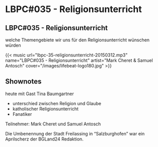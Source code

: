 # LBPC#035 - Religionsunterricht


## LBPC#035 - Religionsunterricht

welche Themengebiete wir uns für den Religionsunterricht wünschen würden

{{< music url="lbpc-35-religionsunterricht-20150312.mp3" name="LBPC#035 - Religionsunterricht" artist="Mark Cheret & Samuel Antosch" cover="/images/lifebeat-logo180.jpg" >}}

## Shownotes

heute mit Gast Tina Baumgartner

- unterschied zwischen Religion und Glaube
- katholischer Religionsunterricht
- Fanatiker

Teilnehmer:
Mark Cheret und Samuel Antosch

Die Umbenennung der Stadt Freilassing in “Salzburghofen” war ein Aprilscherz der BGLand24 Redaktion.

